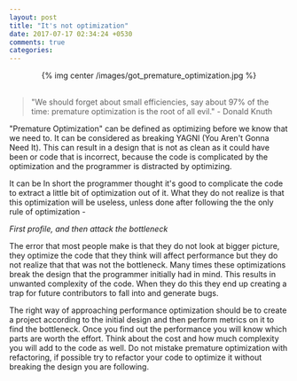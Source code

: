 ```yaml
---
layout: post
title: "It's not optimization"
date: 2017-07-17 02:34:24 +0530
comments: true
categories:
---
```


<center>{% img center /images/got_premature_optimization.jpg %}</center><br>

>"We should forget about small efficiencies, say about 97% of the time: premature optimization is the root of all evil." - Donald Knuth

"Premature Optimization" can be defined as optimizing before we know that we need to. It can be considered as breaking YAGNI (You Aren't Gonna Need It). This can result in a design that is not as clean as it could have been or code that is incorrect, because the code is complicated by the optimization and the programmer is distracted by optimizing.

It can be
In short the programmer thought it's good to complicate the code to extract a little bit of optimization out of it. What they do not realize is that this optimization will be useless, unless done after following the the only rule of optimization -

  *First profile, and then attack the bottleneck*

The error that most people make is that they do not look at bigger picture, they optimize the code that they think will affect performance but they do not realize that that was not the bottleneck. Many times these optimizations break the design that the programmer initially had in mind. This results in unwanted complexity of the code. When they do this they end up creating a trap for future contributors to fall into and generate bugs.

The right way of approaching performance optimization should be to create a project according to the initial design and then perform metrics on it to find the bottleneck. Once you find out the performance you will know which parts are worth the effort. Think about the cost and how much complexity you will add to the code as well. Do not mistake premature optimization with refactoring, if possible try to refactor your code to optimize it without breaking the design you are following.
